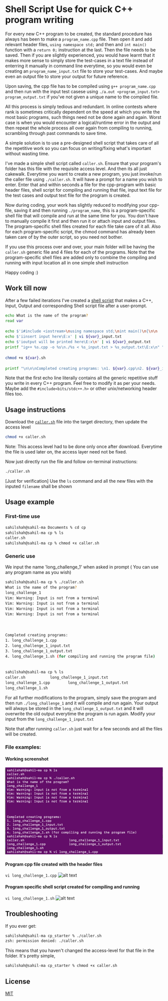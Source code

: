 # Shell Script Use for quick C++ program writing

For every new C++ program to be created, the standard procedure has always has been to make a ```program_name.cpp``` file. Then open it and add relevant header files, ```using namespace std;``` and then and ```int main()``` function with a ```return 0;``` instruction at the last. Then the file needs to be saved. Then if you are slightly experienced, you would have learnt that it makes more sense to simply store the test-cases in a text file instead of enterring it manually in command line everytime, so you would even be creating an ```program_name_input.txt``` file to store your test-cases. And maybe even an output file to store your output for future reference. 

Upon saving, the cpp file has to be compiled using ```g++ program_name.cpp``` and then run with the input test casese using ```./a.out <program_input.txt> program_output.txt``` if you've not given a unique name to the compiled file. 

All this process is simply tedious and redundant. In online contests where rank is sometimes critically dependent on the speed at which you write the most basic programs, such things need not be done again and again. Worst case is when you would encounter a logical/runtime error in the output and then repeat the whole process all over again from compiling to running, scrambling through past commands to save time. 

A simple solution is to use a pre-designed shell script that takes care of all the repetitive work so you can focus on writing/fixing what's important without wasting time. 

I've made a simple shell script called ```caller.sh```. Ensure that your program's folder has this file with the requisite access level. And then its all just cakewalk. 
Everytime you want to create a new program, you just invoke/run the caller file using ```./caller.sh```. It will have a prompt for a name you wish to enter. Enter that and within seconds a file for the cpp-program with basic header files, shell script for compiling and running that file, input text file for the test cases and output text file for the program is created. 

Now during coding, your work has slightly reduced to modifying your cpp-file, saving it and then running ```./program_name```, this is a program-specific shell file that will compile and run at the same time for you. You don't have to manually compile it first and then run it or attach input and output files. The program-specific shell files created for each file take care of it all. Also for each program-specific script, the chmod command has already been taken care of by the outer script, so you need not bother. 

If you use this process over and over, your main folder will be having the ```caller.sh``` generic file and 4 files for each of the programs. Note that the program-specific shell files are added only to combine the compiling and running with input location all in one simple shell instruction

Happy coding :)

## Work till now

After a few failed iterations I've created a [shell script](https://github.com/sahiltshah/cp_starter/blob/master/caller.sh) that makes a C++, Input, Output and corresponding Shell script file after a user-prompt.

```bash
echo What is the name of the program?
read var

echo $'i#include <iostream>\nusing namespace std;\nint main()\n{\n\n    return 0;\n}\E:x\n' | vi ${var}.cpp
echo $'iinsert input here\E:x' | vi ${var}_input.txt
echo $'ioutput will be printed here\E:x\n' | vi ${var}_output.txt
printf "ig++ %s.cpp -o %s\n./%s < %s_input.txt > %s_output.txt\E:x\n" "$var" "$var" "$var" "$var" "$var"| vi ${var}.sh

chmod +x ${var}.sh

printf "\n\n\nCompleted creating programs: \n1. ${var}.cpp\n2. ${var}_input.txt\n3. ${var}_output.txt\n4. ${var}.sh (for compiling and running the program file)\n"
```

Note that the first echo line literally contains all the generic repetitive stuff you write in every C++ program. Feel free to modify it as per your needs. Maybe add the ```#include<bits/stdc++.h>``` or other unix/networking header files too. 

## Usage instructions

Download the [`caller.sh`](https://github.com/cp_starter/shell/blob/master/caller.sh) file into the target directory, then update the access level
```bash
chmod +x caller.sh
```
Note: This access level had to be done only once after download. Everytime the file is used later on, the access layer need not be fixed.

Now just directly run the file and follow on-terminal instructions:
```bash
./caller.sh
```
[Just for verification] Use the `ls` command and all the new files with the inputed `filename` shall be shown

## Usage example
### First-time use
```bash
sahilshah@sahil-ma Documents % cd cp
sahilshah@sahil-ma cp % ls
caller.sh
sahilshah@sahil-ma cp % chmod +x caller.sh
```
### Generic use
We input the name 'long_challenge_1' when asked in prompt ( You can use any program name as you wish)

```bash
sahilshah@sahil-ma cp % ./caller.sh
What is the name of the program?
long_challenge_1
Vim: Warning: Input is not from a terminal
Vim: Warning: Input is not from a terminal
Vim: Warning: Input is not from a terminal
Vim: Warning: Input is not from a terminal



Completed creating programs: 
1. long_challenge_1.cpp
2. long_challenge_1_input.txt
3. long_challenge_1_output.txt
4. long_challenge_1.sh (for compiling and running the program file)


sahilshah@sahil-ma cp % ls
caller.sh			long_challenge_1_input.txt
long_challenge_1.cpp		long_challenge_1_output.txt
long_challenge_1.sh
```

For all further modifications to the program, simply save the program and then run ```./long_challenge_1``` and it will compile and run again. Your output will always be stored in the ```long_challenge_1_output.txt``` and it will overwrite the old output everytime the program is run again.
Modify your input from the ```long_challenge_1_input.txt```

Note that after running `caller.sh` just wait for a few seconds and all the files will be created. 

### File examples:
#### Working screenshot

![alt text](https://github.com/sahiltshah/cp_starter/blob/master/Screenshot%202020-09-17%20at%2012.08.07%20PM.png?raw=true)

#### Program cpp file created with the header files
```vi long_challenge_1.cpp```
![alt text](https://github.com/sahiltshah/cp_starter/blob/master/program%20cpp%20file%20created.png?raw=true)

#### Program specific shell script created for compiling and running
```vi long_challenge_1.sh```
![alt text](https://github.com/sahiltshah/cp_starter/blob/master/specific%20shell%20file%20for%20each%20program%20created.png?raw=true)





## Troubleshooting

If you ever get:
```bash
sahilshah@sahil-ma cp_starter % ./caller.sh
zsh: permission denied: ./caller.sh
```
This means that you haven't changed the access-level for that file in the folder. It's pretty simple,
```bash
sahilshah@sahil-ma cp_starter % chmod +x caller.sh
```

## License
[MIT](https://choosealicense.com/licenses/mit/)
